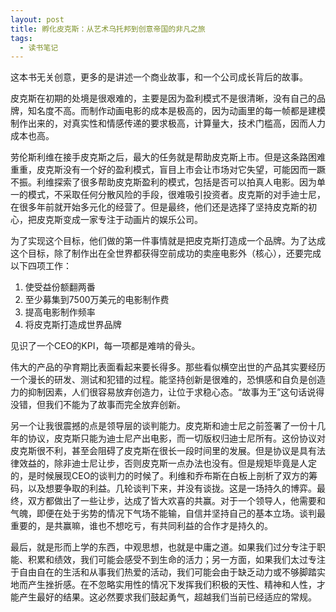 ```yaml
---
layout: post
title: 孵化皮克斯：从艺术乌托邦到创意帝国的非凡之旅
tags:
  - 读书笔记
---
```


这本书无关创意，更多的是讲述一个商业故事，和一个公司成长背后的故事。

皮克斯在初期的处境是很艰难的，主要是因为盈利模式不是很清晰，没有自己的品牌，知名度不高。而制作动画电影的成本是极高的，因为动画里的每一帧都是建模制作出来的，对真实性和情感传递的要求极高，计算量大，技术门槛高，因而人力成本也高。

劳伦斯利维在接手皮克斯之后，最大的任务就是帮助皮克斯上市。但是这条路困难重重，皮克斯没有一个好的盈利模式，盲目上市会让市场对它失望，可能因而一蹶不振。利维探索了很多帮助皮克斯盈利的模式，包括是否可以拍真人电影。因为单一的模式，不采取任何分散风险的手段，很难吸引投资者。皮克斯的对手迪士尼，在很多年前就开始多元化的经营了。但是最终，他们还是选择了坚持皮克斯的初心，把皮克斯变成一家专注于动画片的娱乐公司。

为了实现这个目标，他们做的第一件事情就是把皮克斯打造成一个品牌。为了达成这个目标，除了制作出在全世界都获得空前成功的卖座电影外（核心），还要完成以下四项工作：

1. 使受益份额翻两番
2. 至少募集到7500万美元的电影制作费
3. 提高电影制作频率
4. 将皮克斯打造成世界品牌

见识了一个CEO的KPI，每一项都是难啃的骨头。

伟大的产品的孕育期比表面看起来要长得多。那些看似横空出世的产品其实要经历一个漫长的研发、测试和犯错的过程。能坚持创新是很难的，恐惧感和自负是创造力的抑制因素，人们很容易放弃创造力，让位于求稳心态。“故事为王”这句话说得没错，但我们不能为了故事而完全放弃创新。

另一个让我很震撼的点是领导层的谈判能力。皮克斯和迪士尼之前签署了一份十几年的协议，皮克斯只能为迪士尼产出电影，而一切版权归迪士尼所有。这份协议对皮克斯很不利，甚至会阻碍了皮克斯在很长一段时间里的发展。但是协议是具有法律效益的，除非迪士尼让步，否则皮克斯一点办法也没有。但是规矩毕竟是人定的，是时候展现CEO的谈判力的时候了。利维和乔布斯在白板上剖析了双方的筹码，以及想要争取的利益。几轮谈判下来，并没有谈拢。这是一场持久的博弈。最终，双方都做出了一些让步，达成了皆大欢喜的共赢。对于一个领导人，他需要和气魄，即便在处于劣势的情况下气场不能输，自信并坚持自己的基本立场。谈判最重要的，是共赢嘛，谁也不想吃亏，有共同利益的合作才是持久的。

最后，就是形而上学的东西，中观思想，也就是中庸之道。如果我们过分专注于职能、积累和绩效，我们可能会感受不到生命的活力；另一方面，如果我们太过专注于自由自在的生活和从事我们热爱的活动，我们可能会由于缺乏动力或不够脚踏实地而产生挫折感。在不忽略实用性的情况下发挥我们积极的天性、精神和人性，才能产生最好的结果。这必然要求我们鼓起勇气，超越我们当前已经适应的常规。
